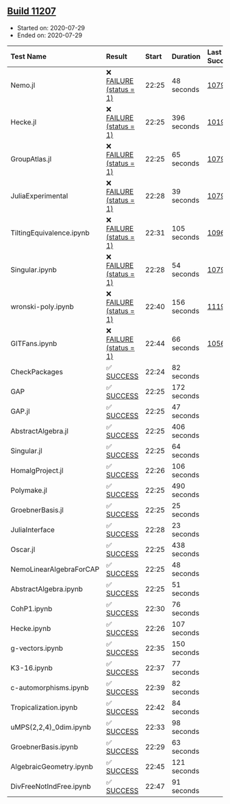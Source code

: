## [Build 11207](https://oscarci.mathematik.uni-kl.de/job/oscar/11207/)

* Started on: 2020-07-29
* Ended on: 2020-07-29

| Test Name    | Result | Start | Duration | Last Success | First Failure |
|:-------------|:-------|:------|:---------|:-------------|:--------------|
| Nemo.jl | ❌ [FAILURE (status = 1)](https://oscarci.mathematik.uni-kl.de/job/oscar/11207/artifact/logs/build-11207/Nemo.jl.log) | 22:25 | 48 seconds | [10790](https://oscarci.mathematik.uni-kl.de/job/oscar/10790/) | [10791](https://oscarci.mathematik.uni-kl.de/job/oscar/10791/) |
| Hecke.jl | ❌ [FAILURE (status = 1)](https://oscarci.mathematik.uni-kl.de/job/oscar/11207/artifact/logs/build-11207/Hecke.jl.log) | 22:25 | 396 seconds | [10197](https://oscarci.mathematik.uni-kl.de/job/oscar/10197/) | [10198](https://oscarci.mathematik.uni-kl.de/job/oscar/10198/) |
| GroupAtlas.jl | ❌ [FAILURE (status = 1)](https://oscarci.mathematik.uni-kl.de/job/oscar/11207/artifact/logs/build-11207/GroupAtlas.jl.log) | 22:25 | 65 seconds | [10790](https://oscarci.mathematik.uni-kl.de/job/oscar/10790/) | [10791](https://oscarci.mathematik.uni-kl.de/job/oscar/10791/) |
| JuliaExperimental | ❌ [FAILURE (status = 1)](https://oscarci.mathematik.uni-kl.de/job/oscar/11207/artifact/logs/build-11207/JuliaExperimental.log) | 22:28 | 39 seconds | [10790](https://oscarci.mathematik.uni-kl.de/job/oscar/10790/) | [10791](https://oscarci.mathematik.uni-kl.de/job/oscar/10791/) |
| TiltingEquivalence.ipynb | ❌ [FAILURE (status = 1)](https://oscarci.mathematik.uni-kl.de/job/oscar/11207/artifact/logs/build-11207/TiltingEquivalence.ipynb.log) | 22:31 | 105 seconds | [10962](https://oscarci.mathematik.uni-kl.de/job/oscar/10962/) | [10963](https://oscarci.mathematik.uni-kl.de/job/oscar/10963/) |
| Singular.ipynb | ❌ [FAILURE (status = 1)](https://oscarci.mathematik.uni-kl.de/job/oscar/11207/artifact/logs/build-11207/Singular.ipynb.log) | 22:28 | 54 seconds | [10790](https://oscarci.mathematik.uni-kl.de/job/oscar/10790/) | [10791](https://oscarci.mathematik.uni-kl.de/job/oscar/10791/) |
| wronski-poly.ipynb | ❌ [FAILURE (status = 1)](https://oscarci.mathematik.uni-kl.de/job/oscar/11207/artifact/logs/build-11207/wronski-poly.ipynb.log) | 22:40 | 156 seconds | [11192](https://oscarci.mathematik.uni-kl.de/job/oscar/11192/) | [11193](https://oscarci.mathematik.uni-kl.de/job/oscar/11193/) |
| GITFans.ipynb | ❌ [FAILURE (status = 1)](https://oscarci.mathematik.uni-kl.de/job/oscar/11207/artifact/logs/build-11207/GITFans.ipynb.log) | 22:44 | 66 seconds | [10566](https://oscarci.mathematik.uni-kl.de/job/oscar/10566/) | [10567](https://oscarci.mathematik.uni-kl.de/job/oscar/10567/) |
| CheckPackages | ✅ [SUCCESS](https://oscarci.mathematik.uni-kl.de/job/oscar/11207/artifact/logs/build-11207/CheckPackages.log) | 22:24 | 82 seconds |  |  |
| GAP | ✅ [SUCCESS](https://oscarci.mathematik.uni-kl.de/job/oscar/11207/artifact/logs/build-11207/GAP.log) | 22:25 | 172 seconds |  |  |
| GAP.jl | ✅ [SUCCESS](https://oscarci.mathematik.uni-kl.de/job/oscar/11207/artifact/logs/build-11207/GAP.jl.log) | 22:25 | 47 seconds |  |  |
| AbstractAlgebra.jl | ✅ [SUCCESS](https://oscarci.mathematik.uni-kl.de/job/oscar/11207/artifact/logs/build-11207/AbstractAlgebra.jl.log) | 22:25 | 406 seconds |  |  |
| Singular.jl | ✅ [SUCCESS](https://oscarci.mathematik.uni-kl.de/job/oscar/11207/artifact/logs/build-11207/Singular.jl.log) | 22:25 | 64 seconds |  |  |
| HomalgProject.jl | ✅ [SUCCESS](https://oscarci.mathematik.uni-kl.de/job/oscar/11207/artifact/logs/build-11207/HomalgProject.jl.log) | 22:26 | 106 seconds |  |  |
| Polymake.jl | ✅ [SUCCESS](https://oscarci.mathematik.uni-kl.de/job/oscar/11207/artifact/logs/build-11207/Polymake.jl.log) | 22:25 | 490 seconds |  |  |
| GroebnerBasis.jl | ✅ [SUCCESS](https://oscarci.mathematik.uni-kl.de/job/oscar/11207/artifact/logs/build-11207/GroebnerBasis.jl.log) | 22:25 | 25 seconds |  |  |
| JuliaInterface | ✅ [SUCCESS](https://oscarci.mathematik.uni-kl.de/job/oscar/11207/artifact/logs/build-11207/JuliaInterface.log) | 22:28 | 23 seconds |  |  |
| Oscar.jl | ✅ [SUCCESS](https://oscarci.mathematik.uni-kl.de/job/oscar/11207/artifact/logs/build-11207/Oscar.jl.log) | 22:25 | 438 seconds |  |  |
| NemoLinearAlgebraForCAP | ✅ [SUCCESS](https://oscarci.mathematik.uni-kl.de/job/oscar/11207/artifact/logs/build-11207/NemoLinearAlgebraForCAP.log) | 22:25 | 48 seconds |  |  |
| AbstractAlgebra.ipynb | ✅ [SUCCESS](https://oscarci.mathematik.uni-kl.de/job/oscar/11207/artifact/logs/build-11207/AbstractAlgebra.ipynb.log) | 22:25 | 51 seconds |  |  |
| CohP1.ipynb | ✅ [SUCCESS](https://oscarci.mathematik.uni-kl.de/job/oscar/11207/artifact/logs/build-11207/CohP1.ipynb.log) | 22:30 | 76 seconds |  |  |
| Hecke.ipynb | ✅ [SUCCESS](https://oscarci.mathematik.uni-kl.de/job/oscar/11207/artifact/logs/build-11207/Hecke.ipynb.log) | 22:26 | 107 seconds |  |  |
| g-vectors.ipynb | ✅ [SUCCESS](https://oscarci.mathematik.uni-kl.de/job/oscar/11207/artifact/logs/build-11207/g-vectors.ipynb.log) | 22:35 | 150 seconds |  |  |
| K3-16.ipynb | ✅ [SUCCESS](https://oscarci.mathematik.uni-kl.de/job/oscar/11207/artifact/logs/build-11207/K3-16.ipynb.log) | 22:37 | 77 seconds |  |  |
| c-automorphisms.ipynb | ✅ [SUCCESS](https://oscarci.mathematik.uni-kl.de/job/oscar/11207/artifact/logs/build-11207/c-automorphisms.ipynb.log) | 22:39 | 82 seconds |  |  |
| Tropicalization.ipynb | ✅ [SUCCESS](https://oscarci.mathematik.uni-kl.de/job/oscar/11207/artifact/logs/build-11207/Tropicalization.ipynb.log) | 22:42 | 84 seconds |  |  |
| uMPS(2,2,4)_0dim.ipynb | ✅ [SUCCESS](https://oscarci.mathematik.uni-kl.de/job/oscar/11207/artifact/logs/build-11207/uMPS-2-2-4-_0dim.ipynb.log) | 22:33 | 98 seconds |  |  |
| GroebnerBasis.ipynb | ✅ [SUCCESS](https://oscarci.mathematik.uni-kl.de/job/oscar/11207/artifact/logs/build-11207/GroebnerBasis.ipynb.log) | 22:29 | 63 seconds |  |  |
| AlgebraicGeometry.ipynb | ✅ [SUCCESS](https://oscarci.mathematik.uni-kl.de/job/oscar/11207/artifact/logs/build-11207/AlgebraicGeometry.ipynb.log) | 22:45 | 121 seconds |  |  |
| DivFreeNotIndFree.ipynb | ✅ [SUCCESS](https://oscarci.mathematik.uni-kl.de/job/oscar/11207/artifact/logs/build-11207/DivFreeNotIndFree.ipynb.log) | 22:47 | 91 seconds |  |  |
